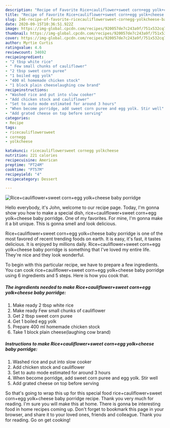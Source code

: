 ```yaml
---
description: "Recipe of Favorite Rice+cauliflower+sweet corn+egg yolk+cheese baby porridge"
title: "Recipe of Favorite Rice+cauliflower+sweet corn+egg yolk+cheese baby porridge"
slug: 246-recipe-of-favorite-ricecauliflowersweet-cornegg-yolkcheese-baby-porridge
date: 2020-09-15T10:36:51.922Z
image: https://img-global.cpcdn.com/recipes/920057de7c243a9f/751x532cq70/ricecauliflowersweet-cornegg-yolkcheese-baby-porridge-recipe-main-photo.jpg
thumbnail: https://img-global.cpcdn.com/recipes/920057de7c243a9f/751x532cq70/ricecauliflowersweet-cornegg-yolkcheese-baby-porridge-recipe-main-photo.jpg
cover: https://img-global.cpcdn.com/recipes/920057de7c243a9f/751x532cq70/ricecauliflowersweet-cornegg-yolkcheese-baby-porridge-recipe-main-photo.jpg
author: Myrtie Curtis
ratingvalue: 4.6
reviewcount: 34692
recipeingredient:
- "2 tbsp white rice"
- " Few small chunks of cauliflower"
- "2 tbsp sweet corn puree"
- "1 boiled egg yolk"
- "400 ml homemade chicken stock"
- "1 block plain cheeselaughing cow brand"
recipeinstructions:
- "Washed rice and put into slow cooker"
- "Add chicken stock and cauliflower"
- "Set to auto mode estimated for around 3 hours"
- "When become porridge, add sweet corn puree and egg yolk. Stir well"
- "Add grated cheese on top before serving"
categories:
- Recipe
tags:
- ricecauliflowersweet
- cornegg
- yolkcheese

katakunci: ricecauliflowersweet cornegg yolkcheese 
nutrition: 221 calories
recipecuisine: American
preptime: "PT24M"
cooktime: "PT57M"
recipeyield: "4"
recipecategory: Dessert

---
```



![Rice+cauliflower+sweet corn+egg yolk+cheese baby porridge](https://img-global.cpcdn.com/recipes/920057de7c243a9f/751x532cq70/ricecauliflowersweet-cornegg-yolkcheese-baby-porridge-recipe-main-photo.jpg)

Hello everybody, it's John, welcome to our recipe page. Today, I'm gonna show you how to make a special dish, rice+cauliflower+sweet corn+egg yolk+cheese baby porridge. One of my favorites. For mine, I'm gonna make it a bit unique. This is gonna smell and look delicious.

Rice+cauliflower+sweet corn+egg yolk+cheese baby porridge is one of the most favored of recent trending foods on earth. It is easy, it's fast, it tastes delicious. It is enjoyed by millions daily. Rice+cauliflower+sweet corn+egg yolk+cheese baby porridge is something that I've loved my entire life. They're nice and they look wonderful.




To begin with this particular recipe, we have to prepare a few ingredients. You can cook rice+cauliflower+sweet corn+egg yolk+cheese baby porridge using 6 ingredients and 5 steps. Here is how you cook that.

<!--inarticleads1-->

##### The ingredients needed to make Rice+cauliflower+sweet corn+egg yolk+cheese baby porridge:

1. Make ready 2 tbsp white rice
1. Make ready  Few small chunks of cauliflower
1. Get 2 tbsp sweet corn puree
1. Get 1 boiled egg yolk
1. Prepare 400 ml homemade chicken stock
1. Take 1 block plain cheese(laughing cow brand)




<!--inarticleads2-->

##### Instructions to make Rice+cauliflower+sweet corn+egg yolk+cheese baby porridge:

1. Washed rice and put into slow cooker
1. Add chicken stock and cauliflower
1. Set to auto mode estimated for around 3 hours
1. When become porridge, add sweet corn puree and egg yolk. Stir well
1. Add grated cheese on top before serving




So that's going to wrap this up for this special food rice+cauliflower+sweet corn+egg yolk+cheese baby porridge recipe. Thank you very much for reading. I'm sure you will make this at home. There is gonna be interesting food in home recipes coming up. Don't forget to bookmark this page in your browser, and share it to your loved ones, friends and colleague. Thank you for reading. Go on get cooking!
